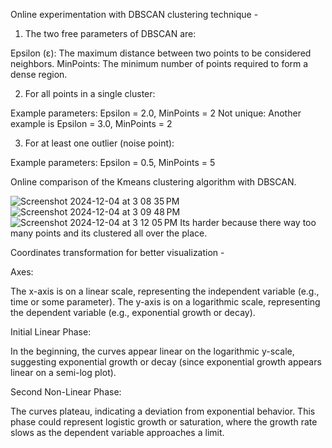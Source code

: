 








Online experimentation with DBSCAN clustering technique - 

1. The two free parameters of DBSCAN are:

Epsilon (ε): The maximum distance between two points to be considered neighbors.
MinPoints: The minimum number of points required to form a dense region.

2. For all points in a single cluster:

Example parameters: Epsilon = 2.0, MinPoints = 2
Not unique: Another example is Epsilon = 3.0, MinPoints = 2

3. For at least one outlier (noise point):
   
Example parameters: Epsilon = 0.5, MinPoints = 5



Online comparison of the Kmeans clustering algorithm with DBSCAN.

![Screenshot 2024-12-04 at 3 08 35 PM](https://github.com/user-attachments/assets/ee897732-d052-4a05-b4a7-982d986ff5ed)
![Screenshot 2024-12-04 at 3 09 48 PM](https://github.com/user-attachments/assets/c39dbdfa-2c19-44c9-83dd-b34dd6b72d8e)
![Screenshot 2024-12-04 at 3 12 05 PM](https://github.com/user-attachments/assets/24e58c83-0bad-4bf9-aa5b-6824214bba63)
Its harder because there way too many points and its clustered all over the place. 


Coordinates transformation for better visualization - 

Axes:

The x-axis is on a linear scale, representing the independent variable (e.g., time or some parameter).
The y-axis is on a logarithmic scale, representing the dependent variable (e.g., exponential growth or decay).

Initial Linear Phase:

In the beginning, the curves appear linear on the logarithmic y-scale, suggesting exponential growth or decay (since exponential growth appears linear on a semi-log plot).

Second Non-Linear Phase:

The curves plateau, indicating a deviation from exponential behavior. This phase could represent logistic growth or saturation, where the growth rate slows as the dependent variable approaches a limit.

